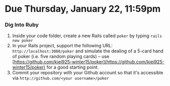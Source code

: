 # Due Thursday, January 22, 11:59pm

### Dig Into Ruby

1. Inside your code folder, create a new Rails called ```poker``` by typing ```rails new poker```
1. In your Rails project, support the following URL: ```http://localhost:3000/poker``` and simulate the dealing of a 5-card hand of poker (i.e. five random playing cards) – use [https://github.com/kiei925-winter15/poker](https://github.com/kiei925-winter15/poker) for a good starting point.
1. Commit your repository with your Github account so that it's accessible via ```http://github.com/<your username>/poker```
